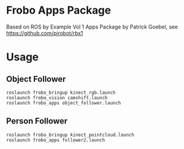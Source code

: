 # Frobo Apps Package

Based on  ROS by Example Vol 1 Apps Package by Patrick Goebel, see https://github.com/pirobot/rbx1

# Usage

## Object Follower

    roslaunch frobo_bringup kinect_rgb.launch
    roslaunch frobo_vision camshift.launch
    roslaunch frobo_apps object_follower.launch

## Person Follower

    roslaunch frobo_bringup kinect_pointcloud.launch
    roslaunch frobo_apps follower2.launch


     
